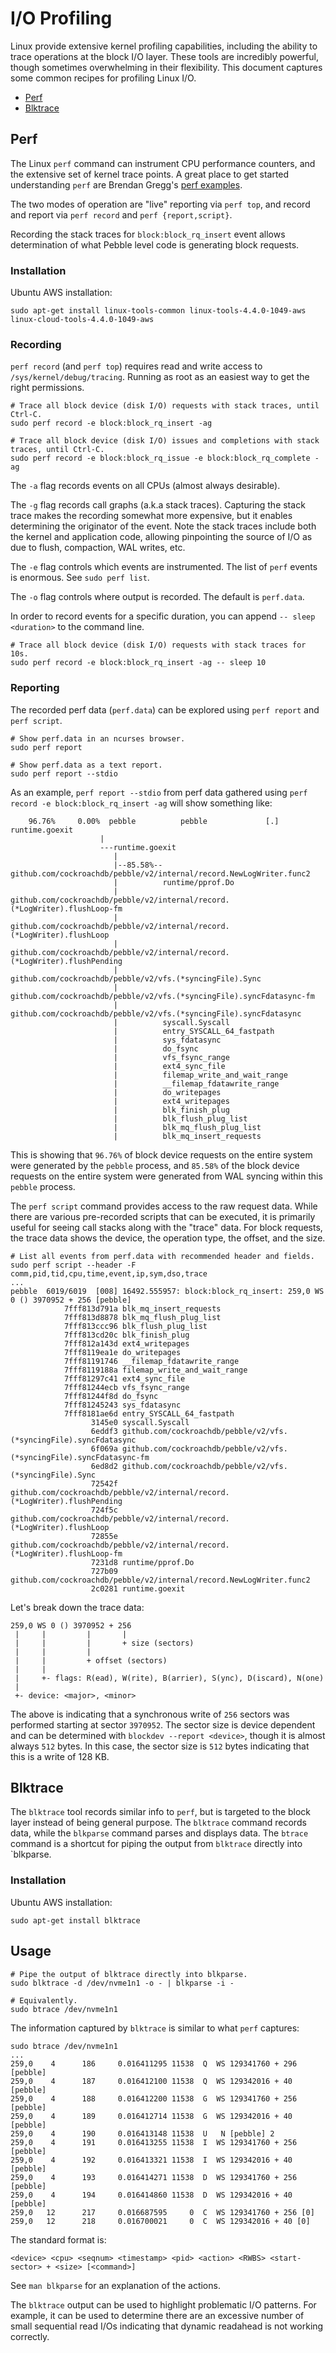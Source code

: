 # I/O Profiling

Linux provide extensive kernel profiling capabilities, including the
ability to trace operations at the block I/O layer. These tools are
incredibly powerful, though sometimes overwhelming in their
flexibility. This document captures some common recipes for profiling
Linux I/O.

* [Perf](#perf)
* [Blktrace](#blktrace)

## Perf

The Linux `perf` command can instrument CPU performance counters, and
the extensive set of kernel trace points. A great place to get started
understanding `perf` are Brendan Gregg's [perf
examples](http://www.brendangregg.com/perf.html).

The two modes of operation are "live" reporting via `perf top`, and
record and report via `perf record` and `perf
{report,script}`. 

Recording the stack traces for `block:block_rq_insert` event allows
determination of what Pebble level code is generating block requests.

### Installation

Ubuntu AWS installation:

```
sudo apt-get install linux-tools-common linux-tools-4.4.0-1049-aws linux-cloud-tools-4.4.0-1049-aws
```

### Recording

`perf record` (and `perf top`) requires read and write access to
`/sys/kernel/debug/tracing`. Running as root as an easiest way to get
the right permissions.

```
# Trace all block device (disk I/O) requests with stack traces, until Ctrl-C.
sudo perf record -e block:block_rq_insert -ag

# Trace all block device (disk I/O) issues and completions with stack traces, until Ctrl-C.
sudo perf record -e block:block_rq_issue -e block:block_rq_complete -ag
```

The `-a` flag records events on all CPUs (almost always desirable).

The `-g` flag records call graphs (a.k.a stack traces). Capturing the
stack trace makes the recording somewhat more expensive, but it
enables determining the originator of the event. Note the stack traces
include both the kernel and application code, allowing pinpointing the
source of I/O as due to flush, compaction, WAL writes, etc.

The `-e` flag controls which events are instrumented. The list of
`perf` events is enormous. See `sudo perf list`.

The `-o` flag controls where output is recorded. The default is
`perf.data`.

In order to record events for a specific duration, you can append `--
sleep <duration>` to the command line.

```
# Trace all block device (disk I/O) requests with stack traces for 10s.
sudo perf record -e block:block_rq_insert -ag -- sleep 10
```

### Reporting

The recorded perf data (`perf.data`) can be explored using `perf
report` and `perf script`.

```
# Show perf.data in an ncurses browser.
sudo perf report

# Show perf.data as a text report.
sudo perf report --stdio
```

As an example, `perf report --stdio` from perf data gathered using
`perf record -e block:block_rq_insert -ag` will show something like:

```
    96.76%     0.00%  pebble          pebble             [.] runtime.goexit
                    |
                    ---runtime.goexit
                       |
                       |--85.58%-- github.com/cockroachdb/pebble/v2/internal/record.NewLogWriter.func2
                       |          runtime/pprof.Do
                       |          github.com/cockroachdb/pebble/v2/internal/record.(*LogWriter).flushLoop-fm
                       |          github.com/cockroachdb/pebble/v2/internal/record.(*LogWriter).flushLoop
                       |          github.com/cockroachdb/pebble/v2/internal/record.(*LogWriter).flushPending
                       |          github.com/cockroachdb/pebble/v2/vfs.(*syncingFile).Sync
                       |          github.com/cockroachdb/pebble/v2/vfs.(*syncingFile).syncFdatasync-fm
                       |          github.com/cockroachdb/pebble/v2/vfs.(*syncingFile).syncFdatasync
                       |          syscall.Syscall
                       |          entry_SYSCALL_64_fastpath
                       |          sys_fdatasync
                       |          do_fsync
                       |          vfs_fsync_range
                       |          ext4_sync_file
                       |          filemap_write_and_wait_range
                       |          __filemap_fdatawrite_range
                       |          do_writepages
                       |          ext4_writepages
                       |          blk_finish_plug
                       |          blk_flush_plug_list
                       |          blk_mq_flush_plug_list
                       |          blk_mq_insert_requests
```

This is showing that `96.76%` of block device requests on the entire
system were generated by the `pebble` process, and `85.58%` of the
block device requests on the entire system were generated from WAL
syncing within this `pebble` process.

The `perf script` command provides access to the raw request
data. While there are various pre-recorded scripts that can be
executed, it is primarily useful for seeing call stacks along with the
"trace" data. For block requests, the trace data shows the device, the
operation type, the offset, and the size.

```
# List all events from perf.data with recommended header and fields.
sudo perf script --header -F comm,pid,tid,cpu,time,event,ip,sym,dso,trace
...
pebble  6019/6019  [008] 16492.555957: block:block_rq_insert: 259,0 WS 0 () 3970952 + 256 [pebble]
            7fff813d791a blk_mq_insert_requests
            7fff813d8878 blk_mq_flush_plug_list
            7fff813ccc96 blk_flush_plug_list
            7fff813cd20c blk_finish_plug
            7fff812a143d ext4_writepages
            7fff8119ea1e do_writepages
            7fff81191746 __filemap_fdatawrite_range
            7fff8119188a filemap_write_and_wait_range
            7fff81297c41 ext4_sync_file
            7fff81244ecb vfs_fsync_range
            7fff81244f8d do_fsync
            7fff81245243 sys_fdatasync
            7fff8181ae6d entry_SYSCALL_64_fastpath
                  3145e0 syscall.Syscall
                  6eddf3 github.com/cockroachdb/pebble/v2/vfs.(*syncingFile).syncFdatasync
                  6f069a github.com/cockroachdb/pebble/v2/vfs.(*syncingFile).syncFdatasync-fm
                  6ed8d2 github.com/cockroachdb/pebble/v2/vfs.(*syncingFile).Sync
                  72542f github.com/cockroachdb/pebble/v2/internal/record.(*LogWriter).flushPending
                  724f5c github.com/cockroachdb/pebble/v2/internal/record.(*LogWriter).flushLoop
                  72855e github.com/cockroachdb/pebble/v2/internal/record.(*LogWriter).flushLoop-fm
                  7231d8 runtime/pprof.Do
                  727b09 github.com/cockroachdb/pebble/v2/internal/record.NewLogWriter.func2
                  2c0281 runtime.goexit
```

Let's break down the trace data:

```
259,0 WS 0 () 3970952 + 256
 |     |         |       |
 |     |         |       + size (sectors)
 |     |         |
 |     |         + offset (sectors)
 |     |
 |     +- flags: R(ead), W(rite), B(arrier), S(ync), D(iscard), N(one)
 |
 +- device: <major>, <minor>
```

The above is indicating that a synchronous write of `256` sectors was
performed starting at sector `3970952`. The sector size is device
dependent and can be determined with `blockdev --report <device>`,
though it is almost always `512` bytes. In this case, the sector size
is `512` bytes indicating that this is a write of 128 KB.

## Blktrace

The `blktrace` tool records similar info to `perf`, but is targeted to
the block layer instead of being general purpose. The `blktrace`
command records data, while the `blkparse` command parses and displays
data. The `btrace` command is a shortcut for piping the output from
`blktrace` directly into `blkparse.

### Installation

Ubuntu AWS installation:

```
sudo apt-get install blktrace
```

## Usage

```
# Pipe the output of blktrace directly into blkparse.
sudo blktrace -d /dev/nvme1n1 -o - | blkparse -i -

# Equivalently.
sudo btrace /dev/nvme1n1
```

The information captured by `blktrace` is similar to what `perf` captures:

```
sudo btrace /dev/nvme1n1
...
259,0    4      186     0.016411295 11538  Q  WS 129341760 + 296 [pebble]
259,0    4      187     0.016412100 11538  Q  WS 129342016 + 40 [pebble]
259,0    4      188     0.016412200 11538  G  WS 129341760 + 256 [pebble]
259,0    4      189     0.016412714 11538  G  WS 129342016 + 40 [pebble]
259,0    4      190     0.016413148 11538  U   N [pebble] 2
259,0    4      191     0.016413255 11538  I  WS 129341760 + 256 [pebble]
259,0    4      192     0.016413321 11538  I  WS 129342016 + 40 [pebble]
259,0    4      193     0.016414271 11538  D  WS 129341760 + 256 [pebble]
259,0    4      194     0.016414860 11538  D  WS 129342016 + 40 [pebble]
259,0   12      217     0.016687595     0  C  WS 129341760 + 256 [0]
259,0   12      218     0.016700021     0  C  WS 129342016 + 40 [0]
```

The standard format is:

```
<device> <cpu> <seqnum> <timestamp> <pid> <action> <RWBS> <start-sector> + <size> [<command>]
```

See `man blkparse` for an explanation of the actions.

The `blktrace` output can be used to highlight problematic I/O
patterns. For example, it can be used to determine there are an
excessive number of small sequential read I/Os indicating that dynamic
readahead is not working correctly.
